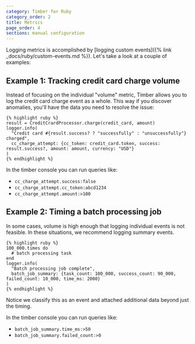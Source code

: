 ```yaml
---
category: Timber for Ruby
category_order: 2
title: Metrics
page_order: 4
sections: manual configuration
---
```


Logging metrics is accomplished by [logging custom events]({% link _docs/ruby/custom-events.md %}). Let's take a look at a couple of examples:


## Example 1: Tracking credit card charge volume

Instead of focusing on the individual "volume" metric, Timber allows you to log the credit card
charge event as a whole. This way if you discover anomalies, you'll have the data you need to
resolve the issue:

    {% highlight ruby %}
    result = CreditCrardProcessor.charge(credit_card, amount)
    logger.info(
      "Credit card #{result.success? ? "successfully" : "unsuccessfully"} charged",
      cc_charge_attempt: {cc_token: credit_card.token, success: result.success?, amount: amount, currency: "USD"}
    )
    {% endhighlight %}

In the timber console you can run queries like:

* `cc_charge_attempt.success:false`
* `cc_charge_attempt.cc_token:abcd1234`
* `cc_charge_attempt.amount:>100`


## Example 2: Timing a batch processing job

In some cases, volume is high enough that logging individual events is not feasible. In these
situations, we recommend logging summary events.

    {% highlight ruby %}
    100_000.times do
      # batch processing task
    end
    logger.info(
      "Batch processing job complete",
      batch_job_summary: {task_count: 100_000, success_count: 90_000, failed_count: 10_000, time_ms: 2000}
    )
    {% endhighlight %}

Notice we classify this as an event and attached additional data beyond just the timing.

In the timber console you can run queries like:

* `batch_job_summary.time_ms:>50`
* `batch_job_summary.failed_count:>0`